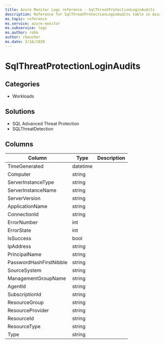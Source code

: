 ```yaml
---
title: Azure Monitor Logs reference - SqlThreatProtectionLoginAudits
description: Reference for SqlThreatProtectionLoginAudits table in Azure Monitor Logs.
ms.topic: reference
ms.service: azure-monitor
ms.subservice: logs
ms.author: robb
author: rboucher
ms.date: 3/16/2020
---
```


# SqlThreatProtectionLoginAudits

 

## Categories

- Workloads
## Solutions

- SQL Advanced Threat Protection
- SQLThreatDetection




## Columns

|Column|Type|Description|
|---|---|---|
|TimeGenerated|datetime||
|Computer|string||
|ServerInstanceType|string||
|ServerInstanceName|string||
|ServerVersion|string||
|ApplicationName|string||
|ConnectionId|string||
|ErrorNumber|int||
|ErrorState|int||
|IsSuccess|bool||
|IpAddress|string||
|PrincipalName|string||
|PasswordHashFirstNibble|string||
|SourceSystem|string||
|ManagementGroupName|string||
|AgentId|string||
|SubscriptionId|string||
|ResourceGroup|string||
|ResourceProvider|string||
|ResourceId|string||
|ResourceType|string||
|Type|string||
